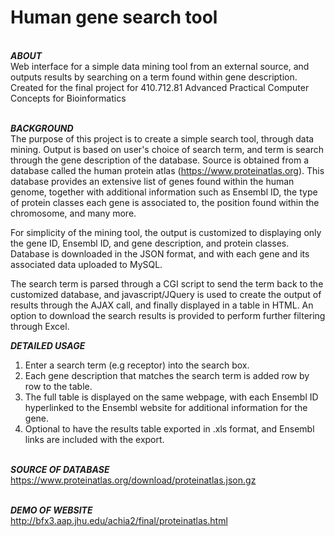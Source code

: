 <h1>Human gene search tool</h1>

<br><b>*ABOUT*</b></br>
Web interface for a simple data mining tool from an external source, and outputs results by searching on a term found within gene description. Created for the final project for 410.712.81 Advanced Practical Computer Concepts for Bioinformatics

<br><b>*BACKGROUND*</b></br>
The purpose of this project is to create a simple search tool, through data mining. Output is based on user's choice of search term, and term is search through the gene description of the database. Source is obtained from a database called the human protein atlas (https://www.proteinatlas.org). This database provides an extensive list of genes found within the human genome, together with additional information such as Ensembl ID, the type of protein classes each gene is associated to, the position found within the chromosome, and many more. 

For simplicity of the mining tool, the output is customized to displaying only the gene ID, Ensembl ID, and gene description, and protein classes. Database is downloaded in the JSON format, and with each gene and its associated data uploaded to MySQL. 

The search term is parsed through a CGI script to send the term back to the customized database, and javascript/JQuery is used to create the output of results through the AJAX call, and finally displayed in a table in HTML. An option to download the search results is provided to perform further filtering through Excel. 

<b>*DETAILED USAGE*</b>
1. Enter a search term (e.g receptor) into the search box. 
2. Each gene description that matches the search term is added row by row to the table. 
3. The full table is displayed on the same webpage, with each Ensembl ID hyperlinked to the Ensembl website for additional information for the gene. 
4. Optional to have the results table exported in .xls format, and Ensembl links are included with the export.

<br><b>*SOURCE OF DATABASE*</b></br>
https://www.proteinatlas.org/download/proteinatlas.json.gz

<br><b>*DEMO OF WEBSITE*</b></br>
http://bfx3.aap.jhu.edu/achia2/final/proteinatlas.html


